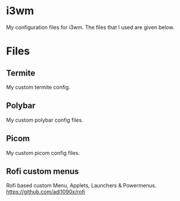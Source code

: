 # i3wm



My configuration files for i3wm.
The files that I used are given below.

# Files

## Termite
My custom termite config.

## Polybar
My custom polybar config files.

## Picom
My custom picom config files.

## Rofi custom menus
Rofi based custom Menu, Applets, Launchers & Powermenus.
https://github.com/adi1090x/rofi
